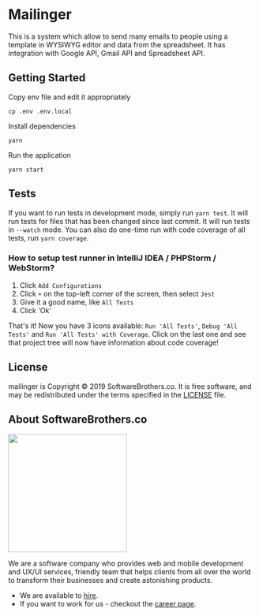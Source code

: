 # Mailinger
This is a system which allow to send many emails to people using a template in WYSIWYG editor and data from the spreadsheet. It has integration with Google API, Gmail API and Spreadsheet API. 

## Getting Started
Copy env file and edit it appropriately
```
cp .env .env.local
```
Install dependencies
```
yarn
```
Run the application
```
yarn start
```

## Tests

If you want to run tests in development mode, simply run `yarn test`. It will run tests for files that has been changed since last commit. It will run tests in `--watch` mode. 
You can also do one-time run with code coverage of all tests, run `yarn coverage`.

### How to setup test runner in IntelliJ IDEA / PHPStorm / WebStorm?

1. Click `Add Configurations`
2. Click `+` on the top-left corner of the screen, then select `Jest`
3. Give it a good name, like `All Tests`
3. Click 'Ok'

That's it! Now you have 3 icons available: `Run 'All Tests'`, `Debug 'All Tests'` and `Run 'All Tests' with Coverage`. Click on the last one and see that project tree will now have information about code coverage!

## License

mailinger is Copyright © 2019 SoftwareBrothers.co. It is free software, and may be redistributed under the terms specified in the [LICENSE](LICENSE) file.

## About SoftwareBrothers.co

<img src="https://softwarebrothers.co/assets/images/software-brothers-logo-full.svg" width=240>

We are a software company who provides web and mobile development and UX/UI services, friendly team that helps clients from all over the world to transform their businesses and create astonishing products.

- We are available to [hire](https://softwarebrothers.co/contact).
- If you want to work for us - checkout the [career page](https://softwarebrothers.co/career).
